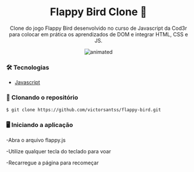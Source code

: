 <h1 align="center">Flappy Bird Clone 🐥</h1>

<p align="center">Clone do jogo Flappy Bird desenvolvido no curso de Javascript da Cod3r para colocar em prática os aprendizados de DOM e integrar HTML, CSS e JS.</p>

<p align="center">
  <img src="demo.gif" alt="animated" />
</p>

### 🛠️ Tecnologias

- [Javascript](https://www.javascript.com/)

### 🔽 Clonando o repositório
```bash
$ git clone https://github.com/victorsantss/flappy-bird.git
```

### 🖥️ Iniciando a aplicação

-Abra o arquivo flappy.js

-Utilize qualquer tecla do teclado para voar

-Recarregue a página para recomeçar

